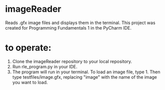 # imageReader
Reads .gfx image files and displays them in the terminal. This project was created for Programming Fundamentals 1 in the PyCharm IDE.

# to operate:
1. Clone the imageReader repository to your local repository.
2. Run rle_program.py in your IDE.
3. The program will run in your terminal. To load an image file, type 1. Then type testfiles/image.gfx, replacing "image" with the name of the image you want to load.
